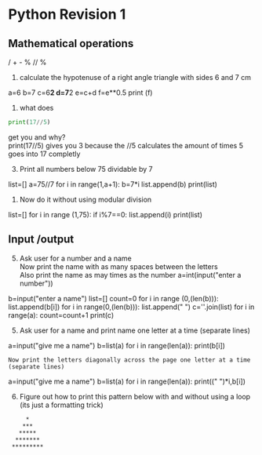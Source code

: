 # Python Revision 1
## Mathematical operations  
/ + - % // %
1. calculate the hypotenuse of a right angle triangle with sides 6 and 7 cm

a=6
b=7
c=6**2
d=7**2
e=c+d
f=e**0.5
print (f)

1. what does 
```python
print(17//5)
```
get you and why?  
print(17//5) gives you 3 because the //5 calculates the amount of times 5 goes into 17 completly

3. Print all numbers below 75 dividable by 7

list=[]
a=75//7
for i in range(1,a+1):
	b=7*i
	list.append(b)
print(list)

1. Now do it without using modular division

list=[]
for i in range (1,75):
	if i%7==0:
		list.append(i)
print(list)


## Input /output
5. Ask user for a number and a name  
    Now print the name with as many spaces between the letters  
    Also print the name as may times as the number
    a=int(input("enter a number"))

b=input("enter a name")
list=[]
count=0
for i in range (0,(len(b))):
	list.append(b[i])
	for i in range(0,(len(b))):
		list.append(" ")
c=''.join(list)
for i in range(a):
	count=count+1
	print(c)

	
5. Ask user for a name and print name one letter at a time (separate lines)  

a=input("give me a name")
b=list(a)
for i in range(len(a)):
	print(b[i])

	Now print the letters diagonally across the page one letter at a time (separate lines)

a=input("give me a name")
b=list(a)
for i in range(len(a)):
	print((" ")*i,b[i])



6. Figure out how to print this pattern below with and without using a loop (its just a formatting trick)  
```
     *
    ***
   *****
  *******
 *********
```
